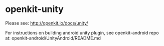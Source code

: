 openkit-unity
=============

Please see: http://openkit.io/docs/unity/

For instructions on building android unity plugin, see openkit-android repo at: 
openkit-android/UnityAndroid/README.md
